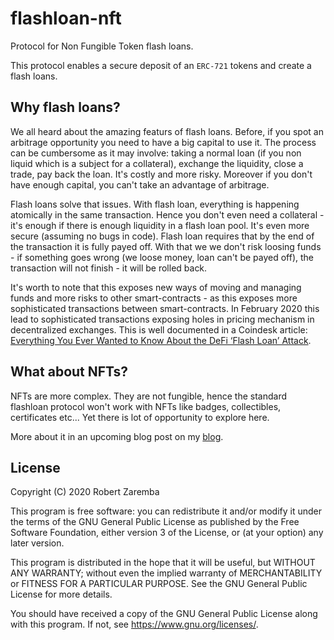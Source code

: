 # flashloan-nft

Protocol for Non Fungible Token flash loans.

This protocol enables a secure deposit of an `ERC-721` tokens and create a flash loans.

## Why flash loans?

We all heard about the amazing featurs of flash loans. Before, if you spot an arbitrage opportunity you need to have a big capital to use it. The process can be cumbersome as it may involve: taking a normal loan (if you non liquid which is a subject for a collateral), exchange the liquidity, close a trade, pay back the loan. It's costly and more risky. Moreover if you don't have enough capital, you can't take an advantage of arbitrage.

Flash loans solve that issues. With flash loan, everything is happening atomically in the same transaction. Hence you don't even need a collateral - it's enough if there is enough liquidity in a flash loan pool. It's even more secure (assuming no bugs in code). Flash loan requires that by the end of the transaction it is fully payed off. With that we we don't risk loosing funds - if something goes wrong (we loose money, loan can't be payed off), the transaction will not finish - it will be rolled back.

It's worth to note that this exposes new ways of moving and managing funds and more risks to other smart-contracts - as this exposes more sophisticated transactions between smart-contracts. In February 2020 this lead to sophisticated transactions exposing holes in pricing mechanism in decentralized exchanges. This is well documented in a Coindesk article: [Everything You Ever Wanted to Know About the DeFi ‘Flash Loan’ Attack](https://www.coindesk.com/everything-you-ever-wanted-to-know-about-the-defi-flash-loan-attack).


## What about NFTs?

NFTs are more complex. They are not fungible, hence the standard flashloan protocol won't work with NFTs like badges, collectibles, certificates etc... Yet there is lot of opportunity to explore here.

More about it in an upcoming blog post on my [blog](http://blog.zaremba.ch).


## License

Copyright (C) 2020 Robert Zaremba

This program is free software: you can redistribute it and/or modify
it under the terms of the GNU General Public License as published by
the Free Software Foundation, either version 3 of the License, or
(at your option) any later version.

This program is distributed in the hope that it will be useful,
but WITHOUT ANY WARRANTY; without even the implied warranty of
MERCHANTABILITY or FITNESS FOR A PARTICULAR PURPOSE.  See the
GNU General Public License for more details.

You should have received a copy of the GNU General Public License
along with this program.  If not, see <https://www.gnu.org/licenses/>.
